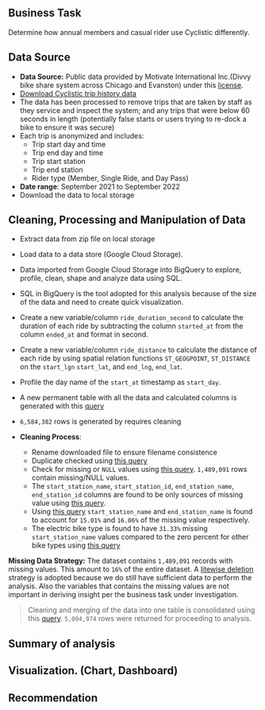 ## Business Task
Determine how annual members and casual rider use Cyclistic differently.

## Data Source
* **Data Source:** Public data provided by Motivate International Inc.(Divvy bike share system across Chicago and Evanston) under this [license](https://ride.divvybikes.com/data-license-agreement).
* [Download Cyclistic trip history data](https://divvy-tripdata.s3.amazonaws.com/index.html)
* The data has been processed to remove trips that are taken by staff as they service and inspect the system; and any trips that were below 60 seconds in length (potentially false starts or users trying to re-dock a bike to ensure it was secure)
* Each trip is anonymized and includes:
    * Trip start day and time
    * Trip end day and time
    * Trip start station
    * Trip end station
    * Rider type (Member, Single Ride, and Day Pass)
* **Date range**: September 2021 to September 2022
* Download the data to local storage

## Cleaning, Processing and Manipulation of Data
* Extract data from zip file on local storage
* Load data to a data store (Google Cloud Storage).
* Data imported from Google Cloud Storage into BigQuery to explore, profile, clean, shape and analyze data using SQL.
* SQL in BigQuery is the tool adopted for this analysis because of the size of the data and need to create quick visualization.
* Create a new variable/column `ride_duration_second` to calculate the duration of each ride by subtracting the column `started_at` from the column `ended_at` and format in second.
* Create a new variable/column `ride_distance` to calculate the distance of each ride by using spatial relation functions `ST_GEOGPOINT`, `ST_DISTANCE` on the `start_lgn` `start_lat`, and `end_lng`, `end_lat`.
* Profile the day name of the `start_at` timestamp as `start_day`.
* A new permanent table with all the data and calculated columns is generated with this [query](https://github.com/decorouz/DataAnalysis-Portfolio/blob/main/Cyclistic-Case/uncleaned_divydata.sql)
* `6,584,382` rows is generated by requires cleaning


* **Cleaning Process**:
    - Rename downloaded file to ensure filename consistence 
    - Duplicate checked using [this query](https://github.com/decorouz/DataAnalysis-Portfolio/blob/main/Cyclistic-Case/duplicate_check.sql)
    - Check for missing or `NULL` values using [this query](https://github.com/decorouz/DataAnalysis-Portfolio/blob/main/Cyclistic-Case/columns_check.sql). `1,489,091` rows contain missing/NULL values. 
    - The `start_station_name`, `start_station_id`, `end_station_name`, `end_station_id` columns are found to be only sources of missing value using [this query](https://github.com/decorouz/DataAnalysis-Portfolio/blob/main/Cyclistic-Case/check_null.sql).
    - Using [this query](https://github.com/decorouz/DataAnalysis-Portfolio/blob/main/Cyclistic-Case/check_null.sql) `start_station_name` and `end_station_name` is found to account for `15.01%` and `16.06%` of the missing value respectively.
    - The electric bike type is found to have `31.33%` missing `start_station_name` values compared to the zero percent for other bike types using [this query](https://github.com/decorouz/DataAnalysis-Portfolio/blob/main/Cyclistic-Case/check_null.sql)

**Missing Data Strategy:** The dataset contains `1,489,091` records with missing values. This amount to `16%` of the entire dataset. A [litewise deletion](https://humansofdata.atlan.com/2017/09/4-methods-missing-data/) strategy is adopted because we do still have sufficient data to perform the analysis. Also the variables that contains the missing values are not important in deriving insight per the business task under investigation.

> Cleaning and merging of the data into one table is consolidated using this [query](https://github.com/decorouz/DataAnalysis-Portfolio/blob/main/Cyclistic-Case/clean_single_query.sql). `5,094,974` rows were returned for proceeding to analysis. 





## Summary of analysis
## Visualization. (Chart, Dashboard)
## Recommendation